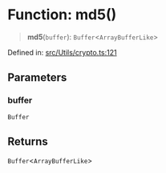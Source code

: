 # Function: md5()

> **md5**(`buffer`): `Buffer`\<`ArrayBufferLike`\>

Defined in: [src/Utils/crypto.ts:121](https://github.com/Fokusdotid/bail/blob/c004679536d41fcf32da31cecf70d3991dfa31b5/src/Utils/crypto.ts#L121)

## Parameters

### buffer

`Buffer`

## Returns

`Buffer`\<`ArrayBufferLike`\>
